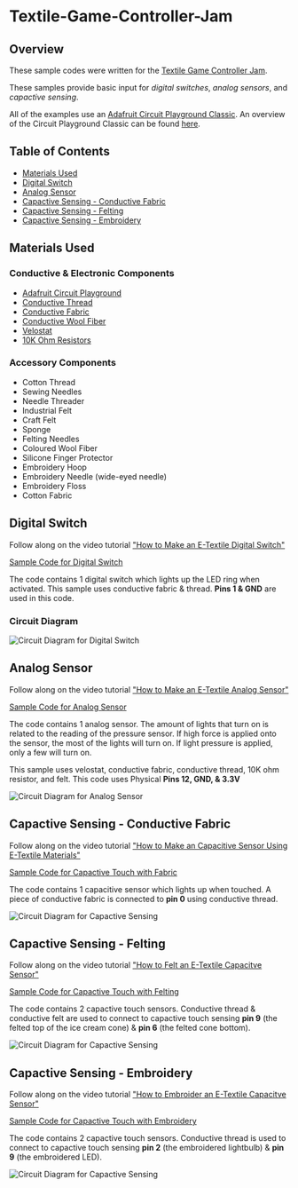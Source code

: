 # Textile-Game-Controller-Jam

## Overview
These sample codes were written for the [Textile Game Controller Jam](http://socialbodylab.com/textile-game-controllers-jam/).

These samples provide basic input for *digital switches*, *analog sensors*, and *capactive sensing*. 

All of the examples use an [Adafruit Circuit Playground Classic](https://www.adafruit.com/product/3000). An overview of the Circuit Playground Classic can be found [here](https://learn.adafruit.com/introducing-circuit-playground/overview).


## Table of Contents 

* [Materials Used](#materials)
* [Digital Switch](#digital)
* [Analog Sensor](#analog)
* [Capactive Sensing - Conductive Fabric](#capactive-fab)
* [Capactive Sensing - Felting](#capactive-felt) 
* [Capactive Sensing - Embroidery](#capactive-em) 

<a name="materials"/>

## Materials Used

### Conductive & Electronic Components
- [Adafruit Circuit Playground](https://www.adafruit.com/product/3000)
- [Conductive Thread](https://www.digikey.ca/en/products/detail/adafruit-industries-llc/641/5356753)
- [Conductive Fabric](https://www.digikey.ca/en/products/detail/adafruit-industries-llc/1168/5356770)
- [Conductive Wool Fiber](https://www.digikey.ca/en/products/detail/adafruit-industries-llc/1088/10670014)
- [Velostat](https://www.digikey.ca/catalog/en/partgroup/pressure-sensitive-conductive-sheet-velostat-linqstat/71881)
- [10K Ohm Resistors](https://www.digikey.ca/en/products/detail/yageo/CFR-25JB-52-10K/338)

### Accessory Components 
- Cotton Thread
- Sewing Needles
- Needle Threader
- Industrial Felt 
- Craft Felt
- Sponge 
- Felting Needles 
- Coloured Wool Fiber
- Silicone Finger Protector
- Embroidery Hoop
- Embroidery Needle (wide-eyed needle)
- Embroidery Floss
- Cotton Fabric 

<a name="digital"/>

## Digital Switch

Follow along on the video tutorial ["How to Make an E-Textile Digital Switch"](https://youtu.be/OHO1NxV-ebw)

[Sample Code for Digital Switch](/digital_switch_tutorial.ino)

The code contains 1 digital switch which lights up the LED ring when activated. This sample uses conductive fabric & thread. **Pins 1 & GND** are used in this code. 

### Circuit Diagram
![Circuit Diagram for Digital Switch](/read-me-assets/digital-switch-diagram.png)

<a name="analog"/>

## Analog Sensor

Follow along on the video tutorial ["How to Make an E-Textile Analog Sensor"](https://youtu.be/tA37mGEnPes)

[Sample Code for Analog Sensor](/analog_sensor_tutorial.ino)

The code contains 1 analog sensor. The amount of lights that turn on is related to the reading of the pressure sensor. If high force is applied onto the sensor, the most of the lights will turn on. If light pressure is applied, only a few will turn on. 

This sample uses velostat, conductive fabric, conductive thread, 10K ohm resistor, and felt. This code uses Physical **Pins 12, GND, & 3.3V** 
  
![Circuit Diagram for Analog Sensor](/read-me-assets/analog-sensor-diagram.png)

<a name="capactive-fab"/>

## Capactive Sensing - Conductive Fabric

Follow along on the video tutorial ["How to Make an Capacitive Sensor Using E-Textile Materials"]( https://youtu.be/kTfoMyjtgws)

[Sample Code for Capactive Touch with Fabric](/capacitive_touch_tutorial.ino)

The code contains 1 capacitive sensor which lights up when touched. A piece of conductive fabric is connected to **pin 0** using conductive thread. 

![Circuit Diagram for Capactive Sensing](/read-me-assets/capacitive-sensing-diagram.png)

<a name="capactive-felt"/>

## Capactive Sensing - Felting

Follow along on the video tutorial ["How to Felt an E-Textile Capacitve Sensor"](https://youtu.be/NowvCFEpItk)  

[Sample Code for Capactive Touch with Felting](/felting_tutorial.ino)

The code contains 2 capactive touch sensors. Conductive thread & conductive felt are used to connect to capactive touch sensing **pin 9** (the felted top of the ice cream cone) & **pin 6** (the felted cone bottom).


![Circuit Diagram for Capactive Sensing](/read-me-assets/capactive-diagram-felt.png)


<a name="capactive-em"/>

## Capactive Sensing - Embroidery

Follow along on the video tutorial  ["How to Embroider an E-Textile Capacitve Sensor"](https://youtu.be/lxuEnd14fhU)  

[Sample Code for Capactive Touch with Embroidery](/embroidery_tutorial.ino)

The code contains 2 capactive touch sensors. Conductive thread is used to connect to capactive touch sensing **pin 2** (the embroidered lightbulb) & **pin 9** (the embroidered LED).

![Circuit Diagram for Capactive Sensing](/read-me-assets/capactive-diagram-em.png)





